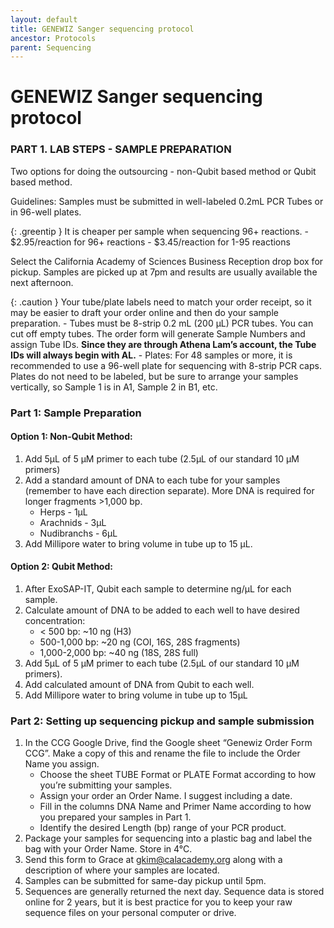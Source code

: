 ```yaml
---
layout: default
title: GENEWIZ Sanger sequencing protocol
ancestor: Protocols
parent: Sequencing
---
```


# GENEWIZ Sanger sequencing protocol

### PART 1. LAB STEPS - SAMPLE PREPARATION

Two options for doing the outsourcing - non-Qubit based method or Qubit based method.

Guidelines:
Samples must be submitted in well-labeled 0.2mL PCR Tubes or in 96-well plates.

{: .greentip }
It is cheaper per sample when sequencing 96+ reactions.
    - $2.95/reaction for 96+ reactions
    - $3.45/reaction for 1-95 reactions

Select the California Academy of Sciences Business Reception drop box for pickup. Samples are picked up at 7pm and results are usually available the next afternoon.

{: .caution }
Your tube/plate labels need to match your order receipt, so it may be easier to draft your order online and then do your sample preparation.
    - Tubes must be 8-strip 0.2 mL (200 µL) PCR tubes. You can cut off empty tubes. The order form will generate Sample Numbers and assign Tube IDs. **Since they are through Athena Lam’s account, the Tube IDs will always begin with AL.**
    - Plates: For 48 samples or more, it is recommended to use a 96-well plate for sequencing with 8-strip PCR caps. Plates do not need to be labeled, but be sure to arrange your samples vertically, so Sample 1 is in A1, Sample 2 in B1, etc.


### Part 1: Sample Preparation

#### Option 1: Non-Qubit Method:
1. Add 5µL of 5 µM primer to each tube (2.5µL of our standard 10 µM primers)
2. Add a standard amount of DNA to each tube for your samples (remember to have each direction separate). More DNA is required for longer fragments >1,000 bp.
    - Herps - 1µL
    - Arachnids - 3µL
    - Nudibranchs - 6µL
3. Add Millipore water to bring volume in tube up to 15 µL.

#### Option 2: Qubit Method:

1. After ExoSAP-IT, Qubit each sample to determine ng/µL for each sample.
2. Calculate amount of DNA to be added to each well to have desired concentration:
    - < 500 bp: ~10 ng (H3)
    - 500-1,000 bp: ~20 ng (COI, 16S, 28S fragments)
    - 1,000-2,000 bp: ~40 ng (18S, 28S full)
3. Add 5µL of 5 µM primer to each tube (2.5µL of our standard 10 µM primers).
4. Add calculated amount of DNA from Qubit to each well.
5. Add Millipore water to bring volume in tube up to 15µL


### Part 2: Setting up sequencing pickup and sample submission

1. In the CCG Google Drive, find the Google sheet “Genewiz Order Form CCG”. Make a copy of this and rename the file to include the Order Name you assign.
    - Choose the sheet TUBE Format or PLATE Format according to how you’re submitting your samples.
    - Assign your order an Order Name. I suggest including a date.
    - Fill in the columns DNA Name and Primer Name according to how you prepared your samples in Part 1.
    - Identify the desired Length (bp) range of your PCR product. 
2. Package your samples for sequencing into a plastic bag and label the bag with your Order Name. Store in 4°C.
3. Send this form to Grace at gkim@calacademy.org along with a description of where your samples are located.
4. Samples can be submitted for same-day pickup until 5pm.
5. Sequences are generally returned the next day. Sequence data is stored online for 2 years, but it is best practice for you to keep your raw sequence files on your personal computer or drive.
